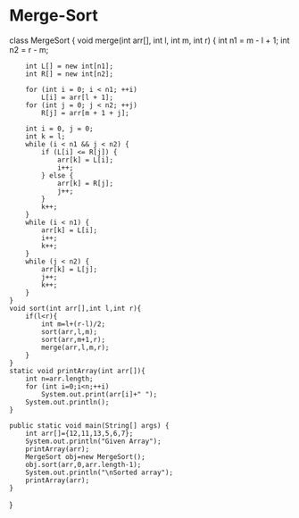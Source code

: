 # Merge-Sort

class MergeSort {
    void merge(int arr[], int l, int m, int r) {
        int n1 = m - l + 1;
        int n2 = r - m;

        int L[] = new int[n1];
        int R[] = new int[n2];

        for (int i = 0; i < n1; ++i)
            L[i] = arr[l + 1];
        for (int j = 0; j < n2; ++j)
            R[j] = arr[m + 1 + j];

        int i = 0, j = 0;
        int k = l;
        while (i < n1 && j < n2) {
            if (L[i] <= R[j]) {
                arr[k] = L[i];
                i++;
            } else {
                arr[k] = R[j];
                j++;
            }
            k++;
        }
        while (i < n1) {
            arr[k] = L[i];
            i++;
            k++;
        }
        while (j < n2) {
            arr[k] = L[j];
            j++;
            k++;
        }
    }
    void sort(int arr[],int l,int r){
        if(l<r){
            int m=l+(r-l)/2;
            sort(arr,l,m);
            sort(arr,m+1,r);
            merge(arr,l,m,r);
        }
    }
    static void printArray(int arr[]){
        int n=arr.length;
        for (int i=0;i<n;++i)
            System.out.print(arr[i]+" ");
        System.out.println();
    }

    public static void main(String[] args) {
        int arr[]={12,11,13,5,6,7};
        System.out.println("Given Array");
        printArray(arr);
        MergeSort obj=new MergeSort();
        obj.sort(arr,0,arr.length-1);
        System.out.println("\nSorted array");
        printArray(arr);
    }
}

